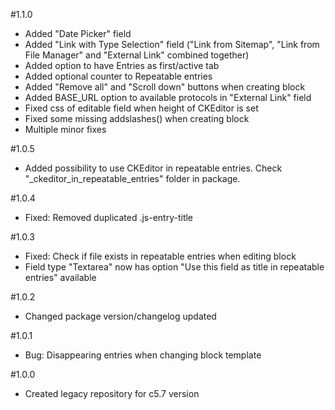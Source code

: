 #1.1.0
- Added "Date Picker" field
- Added "Link with Type Selection" field ("Link from Sitemap", "Link from File Manager" and "External Link" combined together)
- Added option to have Entries as first/active tab
- Added optional counter to Repeatable entries
- Added "Remove all" and "Scroll down" buttons when creating block
- Added BASE_URL option to available protocols in "External Link" field
- Fixed css of editable field when height of CKEditor is set
- Fixed some missing addslashes() when creating block
- Multiple minor fixes

#1.0.5
- Added possibility to use CKEditor in repeatable entries. Check "_ckeditor_in_repeatable_entries" folder in package.

#1.0.4
- Fixed: Removed duplicated .js-entry-title

#1.0.3
- Fixed: Check if file exists in repeatable entries when editing block
- Field type "Textarea" now has option "Use this field as title in repeatable entries" available

#1.0.2
- Changed package version/changelog updated

#1.0.1
- Bug: Disappearing entries when changing block template

#1.0.0
- Created legacy repository for c5.7 version
